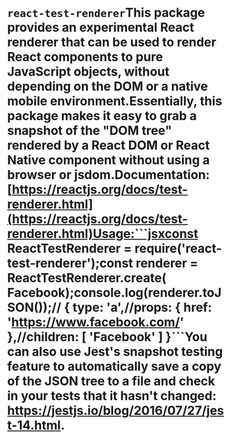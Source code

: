 # `react-test-renderer`This package provides an experimental React renderer that can be used to render React components to pure JavaScript objects, without depending on the DOM or a native mobile environment.Essentially, this package makes it easy to grab a snapshot of the "DOM tree" rendered by a React DOM or React Native component without using a browser or jsdom.Documentation:[https://reactjs.org/docs/test-renderer.html](https://reactjs.org/docs/test-renderer.html)Usage:```jsxconst ReactTestRenderer = require('react-test-renderer');const renderer = ReactTestRenderer.create(  <Link page="https://www.facebook.com/">Facebook</Link>);console.log(renderer.toJSON());// { type: 'a',//props: { href: 'https://www.facebook.com/' },//children: [ 'Facebook' ] }```You can also use Jest's snapshot testing feature to automatically save a copy of the JSON tree to a file and check in your tests that it hasn't changed: https://jestjs.io/blog/2016/07/27/jest-14.html.